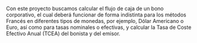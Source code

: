 Con este proyecto buscamos calcular el flujo de caja de un bono corporativo, el cual deberá funcionar de forma indistinta para los métodos Francés en diferentes tipos de monedas, por ejemplo, Dólar Americano o Euro, así como para tasas nominales o efectivas, y calcular la Tasa de Coste Efectivo Anual (TCEA) del bonista y del emisor.
